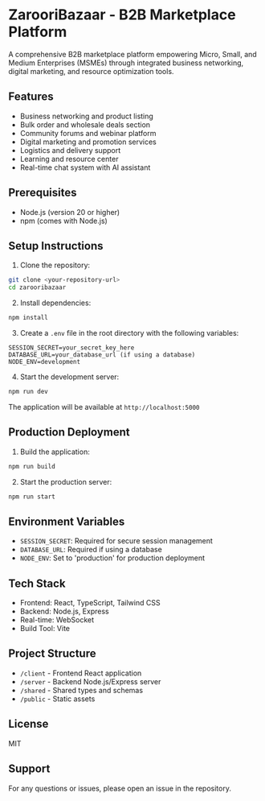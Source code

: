 # ZarooriBazaar - B2B Marketplace Platform

A comprehensive B2B marketplace platform empowering Micro, Small, and Medium Enterprises (MSMEs) through integrated business networking, digital marketing, and resource optimization tools.

## Features

- Business networking and product listing
- Bulk order and wholesale deals section
- Community forums and webinar platform
- Digital marketing and promotion services
- Logistics and delivery support
- Learning and resource center
- Real-time chat system with AI assistant

## Prerequisites

- Node.js (version 20 or higher)
- npm (comes with Node.js)

## Setup Instructions

1. Clone the repository:
```bash
git clone <your-repository-url>
cd zarooribazaar
```

2. Install dependencies:
```bash
npm install
```

3. Create a `.env` file in the root directory with the following variables:
```env
SESSION_SECRET=your_secret_key_here
DATABASE_URL=your_database_url (if using a database)
NODE_ENV=development
```

4. Start the development server:
```bash
npm run dev
```

The application will be available at `http://localhost:5000`

## Production Deployment

1. Build the application:
```bash
npm run build
```

2. Start the production server:
```bash
npm run start
```

## Environment Variables

- `SESSION_SECRET`: Required for secure session management
- `DATABASE_URL`: Required if using a database
- `NODE_ENV`: Set to 'production' for production deployment

## Tech Stack

- Frontend: React, TypeScript, Tailwind CSS
- Backend: Node.js, Express
- Real-time: WebSocket
- Build Tool: Vite

## Project Structure

- `/client` - Frontend React application
- `/server` - Backend Node.js/Express server
- `/shared` - Shared types and schemas
- `/public` - Static assets

## License

MIT

## Support

For any questions or issues, please open an issue in the repository.
